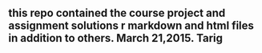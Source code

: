 this repo contained the course project and assignment solutions
r markdown and html files in addition to others.
March 21,2015.
Tarig
--------


